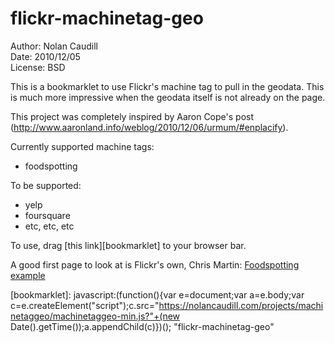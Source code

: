 # flickr-machinetag-geo

Author: Nolan Caudill  
Date: 2010/12/05  
License: BSD  

This is a bookmarklet to use Flickr's machine tag to pull
in the geodata. This is much more impressive when the geodata
itself is not already on the page. 

This project was completely inspired by Aaron Cope's post (http://www.aaronland.info/weblog/2010/12/06/urmum/#enplacify).

Currently supported machine tags:

* foodspotting

To be supported:

* yelp
* foursquare
* etc, etc, etc

To use, drag [this link][bookmarklet] to your browser bar.


A good first page to look at is Flickr's own, Chris Martin: [Foodspotting example][foodspotting_example]

[foodspotting_example]: http://www.flickr.com/photos/cjmartin/5234756177/ "Foodspotting example"
[bookmarklet]: javascript:(function(){var e=document;var a=e.body;var c=e.createElement("script");c.src="https://nolancaudill.com/projects/machinetaggeo/machinetaggeo-min.js?"+(new Date().getTime());a.appendChild(c)})(); "flickr-machinetag-geo"

